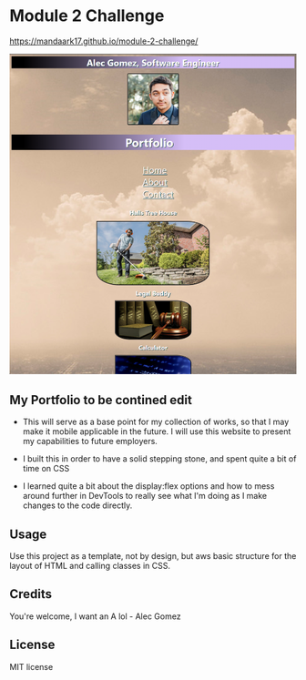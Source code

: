 # Module 2 Challenge

https://mandaark17.github.io/module-2-challenge/

<img src="./assets/css/imgs/Screenshot 4.27.23.png">

## My Portfolio to be contined edit

- This will serve as a base point for my collection of works, so that I may make it mobile applicable in the future. I will use this website to present my capabilities to future employers.

- I built this in order to have a solid stepping stone, and spent quite a bit of time on CSS

- I learned quite a bit about the display:flex options and how to mess around further in DevTools to really see what I'm doing as I make changes to the code directly.

## Usage

Use this project as a template, not by design, but aws basic structure for the layout of HTML and calling classes in CSS.

## Credits

You're welcome, I want an A lol - Alec Gomez

## License

MIT license